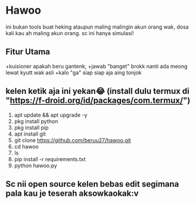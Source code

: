 # Hawoo

ini bukan tools buat heking ataupun maling malingin akun orang wak, dosa kali kau ah maling akun orang.
sc ini hanya simulasi!

## Fitur Utama
+kuisioner apakah beru gantenk,
+jawab "banget" brokk nanti ada meong lewat kyutt wak asli
+kalo "ga" siap siap aja aing tonjok

## kelen ketik aja ini yekan😂 (install dulu termux di "https://f-droid.org/id/packages/com.termux/")

1. apt update && apt upgrade -y
2. pkg install python
3. pkg install pip
4. apt install git
5. git clone https://github.com/beruu27/hawoo.git
6. cd hawoo
7. ls
8. pip install -r requirements.txt
9. python hawoo.py

## Sc nii open source kelen bebas edit segimana pala kau je teserah aksowkaokak:v


